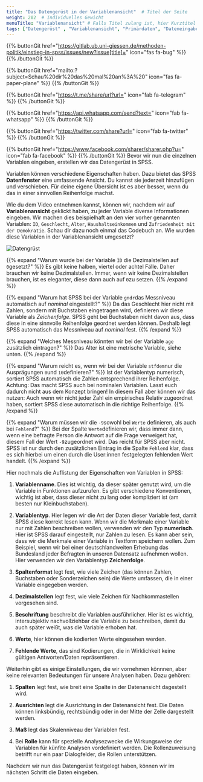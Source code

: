 ```yaml
---
title: "Das Datengerüst in der Variablenansicht"  # Titel der Seite
weight: 202  # Individuelles Gewicht 
menuTitle: "Variablenansicht" # Falls Titel zulang ist, hier Kurztitel
tags: ["Datengerüst" , "Variablenansicht", "Primärdaten", "Dateneingabe"]  # Tags hiereinsetzen; Kurzwort, was auf der Seite passsiert
---
```


{{% buttonGit href="https://gitlab.ub.uni-giessen.de/methoden-politik/einstieg-in-spss/issues/new?issue[title]=" icon="fas fa-bug" %}} {{% /buttonGit %}} 

{{% buttonGit href="mailto:?subject=Schau%20dir%20das%20mal%20an%3A%20" icon="fas fa-paper-plane" %}} {{% /buttonGit %}}

{{% buttonGit href="https://t.me/share/url?url=" icon="fab fa-telegram" %}} {{% /buttonGit %}}

{{% buttonGit href="https://api.whatsapp.com/send?text=" icon="fab fa-whatsapp" %}} {{% /buttonGit %}}

{{% buttonGit href="https://twitter.com/share?url=" icon="fab fa-twitter" %}} {{% /buttonGit %}}

{{% buttonGit href="https://www.facebook.com/sharer/sharer.php?u=" icon="fab fa-facebook" %}} {{% /buttonGit %}}
Bevor wir nun die einzelnen Variablen eingeben, erstellen wir das Datengerüst in SPSS. 

Variablen können verschiedene Eigenschaften haben. Dazu bietet das SPSS **Datenfenster** eine umfassende Ansicht. Du kannst sie jederzeit hinzufügen und verschieben. Für deine eigene Übersicht ist es aber besser, wenn du das in einer sinnvollen Reihenfolge machst.

Wie du dem Video entnehmen kannst, können wir, nachdem wir auf **Variablenansicht** geklickt haben, zu jeder Variable diverse Informationen eingeben. Wir machen dies beispielhaft an den vier vorher genannten Variablen: `ID`, `Geschlecht`, `Alter`, `Haushaltseinkommen` und `Zufriedenheit mit der Demokratie`. Schau dir dazu noch einmal das Codebuch an. Wie wurden diese Variablen in der Variablenansicht umgesetzt?

![Datengrüst](../gif/variablenansicht.gif)

{{% expand \"Warum wurde bei der Variable `ID` die Dezimalstellen auf `0`gesetzt?\" %}}
Es gibt keine halben, viertel oder achtel Fälle. Daher brauchen wir keine Dezimalstellen. Immer, wenn wir keine Dezimalstellen brauchen, ist es eleganter, diese dann auch auf `0`zu setzen.
{{% /expand %}}

{{% expand \"Warum hat SPSS bei der Variable `gndr`das Messniveau automatisch auf *nominal* eingestellt?\" %}}
Da das Geschlecht hier nicht mit Zahlen, sondern mit Buchstaben eingetragen wird, definieren wir diese Variable als *Zeichenfolge*. SPSS geht bei Buchstaben nicht davon aus, dass diese in eine sinnvolle Reihenfolge geordnet werden können. Deshalb legt SPSS automatisch das Messniveau auf *nominal* fest.
{{% /expand %}}

{{% expand \"Welches Messniveau könnten wir bei der Variable `age` zusätzlich eintragen?\" %}}
Das Alter ist eine metrische Variable, siehe unten.
{{% /expand %}}

{{% expand \"Warum reicht es, wenn wir bei der Variable `stfdem`nur die Ausprägungen `0`und `10`definieren?\" %}}
Ist der Variablentyp numerisch, sortiert SPSS automatisch die Zahlen entsprechend ihrer Reihenfolge. Achtung: Das macht SPSS auch bei nominalen Variablen. Lasst euch dadurch nicht aus dem Konzept bringen! In diesem Fall aber können wir das nutzen: Auch wenn wir nicht jeder Zahl ein empirisches Relativ zugeordnet haben, sortiert SPSS diese automatisch in die richtige Reihenfolge.
{{% /expand %}}

{{% expand \"Warum müssen wir die `-9`sowohl bei `Werte` definieren, als auch bei `Fehlend`?\" %}}
Bei der Spalte `Werte`definieren wir, dass immer dann, wenn eine befragte Person die Antwort auf die Frage verweigert hat, diesem Fall der Wert  `-9`zugeordnet wird. Das reicht für SPSS aber nicht. SPSS ist nur durch den zusätzlichen Eintrag in die Spalte `Fehlend` klar, dass es sich hierbei um einen durch die User:innen festgelegten fehlenden Wert handelt. 
{{% /expand %}}

Hier nochmals die Auflistung der Eigenschaften von Variablen in SPSS:

1. **Variablenname**. Dies ist wichtig, da dieser später genutzt wird, um die Variable in Funktionen aufzurufen. Es gibt verschiedene Konventionen, wichtig ist aber, dass dieser nicht zu lang oder kompliziert ist (am besten nur Kleinbuchstaben).

1. **Variablentyp**. Hier legen wir die Art der Daten dieser Variable fest, damit SPSS diese korrekt lesen kann. Wenn wir die Merkmale einer Variable nur mit Zahlen beschreiben wollen, verwenden wir den Typ **numerisch**. Hier ist SPSS darauf eingestellt, nur Zahlen zu lesen. Es kann aber sein, dass wir die Merkmale einer Variable in Textform speichern wollen. Zum Beispiel, wenn wir bei einer deutschlandweiten Erhebung das Bundesland jeder Befragten in unseren Datensatz aufnehmen wollen. Hier verwenden wir den Variablentyp **Zeichenfolge**.

1. **Spaltenformat** legt fest, wie viele Zeichen (das können Zahlen, Buchstaben oder Sonderzeichen sein) die Werte umfassen, die in einer Variable eingegeben werden. 

1. **Dezimalstellen** legt fest, wie viele Zeichen für Nachkommastellen vorgesehen sind.

1. **Beschriftung** beschreibt die Variablen ausführlicher. Hier ist es wichtig, intersubjektiv nachvollziehbar die Variable zu beschreiben, damit du auch später weißt, was die Variable erhoben hat.

1. **Werte**, hier können die kodierten Werte eingesehen werden.

1. **Fehlende Werte**, das sind Kodierungen, die in Wirklichkeit keine gültigen Antworten/Daten repräsentieren.

Weiterhin gibt es einige Einstellungen, die wir vornehmen könnnen, aber keine relevanten Bedeutungen für unsere Analysen haben. Dazu gehören:

1. **Spalten** legt fest, wie breit eine Spalte in der Datenansicht dagestellt wird.

1. **Ausrichten** legt die Ausrichtung in der Datenansicht fest. Die Daten können linksbündig, rechtsbündig oder in der Mitte der Zelle dargestellt werden.

1. **Maß** legt das Skalenniveau der Variablen fest. 

1. Bei **Rolle** kann für spezielle Analysezwecke die Wirkungsweise der Variablen für künfite Analysen vordefiniert werden. Die Rollenzuweisung betrifft nur ein paar Dialogfelder, die Rollen unterstützen.

Nachdem wir nun das Datengerüst festgelegt haben, können wir im nächsten Schritt die Daten eingeben.